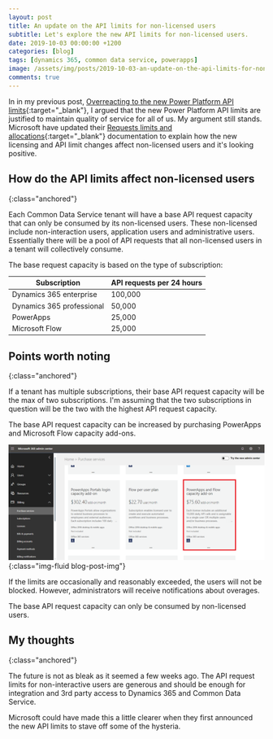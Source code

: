 ```yaml
---
layout: post
title: An update on the API limits for non-licensed users
subtitle: Let's explore the new API limits for non-licensed users.
date: 2019-10-03 00:00:00 +1200
categories: [blog]
tags: [dynamics 365, common data service, powerapps]
image: /assets/img/posts/2019-10-03-an-update-on-the-api-limits-for-non-licensed-users/image.jpg
comments: true
---
```


In in my previous post, [Overreacting to the new Power Platform API limits](/blog/2019/09/09/overreacting-to-new-power-platform-api-limits){:target="_blank"}, I argued that the new Power Platform API limits are justified to maintain quality of service for all of us. My argument still stands.  Microsoft have updated their [Requests limits and allocations](https://docs.microsoft.com/en-us/power-platform/admin/api-request-limits-allocations#non-licensed-usersapplication-usersusers-with-special-free-licensess){:target="_blank"} documentation to explain how the new licensing and API limit changes affect non-licensed users and it's looking positive.

## How do the API limits affect non-licensed users
{:class="anchored"}

Each Common Data Service tenant will have a base API request capacity that can only be consumed by its non-licensed users. These non-licensed include non-interaction users, application users and administrative users. Essentially there will be a pool of API requests that all non-licensed users in a tenant will collectively consume.

The base request capacity is based on the type of subscription:

Subscription | API requests per 24 hours
--- | ---
Dynamics 365 enterprise | 100,000
Dynamics 365 professional | 50,000
PowerApps | 25,000
Microsoft Flow | 25,000

## Points worth noting
{:class="anchored"}

If a tenant has multiple subscriptions, their base API request capacity will be the max of two subscriptions. I'm assuming that the two subscriptions in question will be the two with the highest API request capacity.

The base API request capacity can be increased by purchasing PowerApps and Microsoft Flow capacity add-ons.

![Screenshot of PowerApps and Flow capacity add-on subscription](/assets/img/posts/2019-10-03-an-update-on-the-api-limits-for-non-licensed-users/powerapps-flow-capacity-add-on.png "PowerApps and Flow capacity add-on subscription"){:class="img-fluid blog-post-img"}

If the limits are occasionally and reasonably exceeded, the users will not be blocked. However, administrators will receive notifications about overages.

The base API request capacity can only be consumed by non-licensed users.

## My thoughts
{:class="anchored"}

The future is not as bleak as it seemed a few weeks ago. The API request limits for non-interactive users are generous and should be enough for integration and 3rd party access to Dynamics 365 and Common Data Service.

Microsoft could have made this a little clearer when they first announced the new API limits to stave off some of the hysteria.